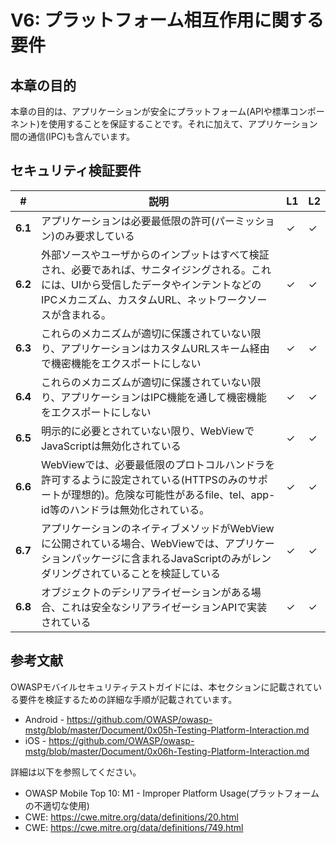# V6: プラットフォーム相互作用に関する要件

## 本章の目的

本章の目的は、アプリケーションが安全にプラットフォーム(APIや標準コンポーネント)を使用することを保証することです。それに加えて、アプリケーション間の通信(IPC)も含んでいます。

## セキュリティ検証要件

| # | 説明 | L1 | L2 |
| --- | --- | --- | --- |
| **6.1** | アプリケーションは必要最低限の許可(パーミッション)のみ要求している | ✓ | ✓ |
| **6.2** | 外部ソースやユーザからのインプットはすべて検証され、必要であれば、サニタイジングされる。これには、UIから受信したデータやインテントなどのIPCメカニズム、カスタムURL、ネットワークソースが含まれる。 | ✓ | ✓ |
| **6.3** | これらのメカニズムが適切に保護されていない限り、アプリケーションはカスタムURLスキーム経由で機密機能をエクスポートにしない | ✓ | ✓ |
| **6.4** | これらのメカニズムが適切に保護されていない限り、アプリケーションはIPC機能を通して機密機能をエクスポートにしない | ✓ | ✓ |
| **6.5** | 明示的に必要とされていない限り、WebViewでJavaScriptは無効化されている | ✓ | ✓ |
| **6.6** | WebViewでは、必要最低限のプロトコルハンドラを許可するように設定されている(HTTPSのみのサポートが理想的)。危険な可能性があるfile、tel、app-id等のハンドラは無効化されている。 | ✓ | ✓ |
| **6.7** | アプリケーションのネイティブメソッドがWebViewに公開されている場合、WebViewでは、アプリケーションパッケージに含まれるJavaScriptのみがレンダリングされていることを検証している | ✓ | ✓ |
| **6.8** | オブジェクトのデシリアライゼーションがある場合、これは安全なシリアライゼーションAPIで実装されている | ✓ | ✓ |

## 参考文献

OWASPモバイルセキュリティテストガイドには、本セクションに記載されている要件を検証するための詳細な手順が記載されています。

- Android - https://github.com/OWASP/owasp-mstg/blob/master/Document/0x05h-Testing-Platform-Interaction.md
- iOS - https://github.com/OWASP/owasp-mstg/blob/master/Document/0x06h-Testing-Platform-Interaction.md

詳細は以下を参照してください。

- OWASP Mobile Top 10: M1 - Improper Platform Usage(プラットフォームの不適切な使用)
- CWE: https://cwe.mitre.org/data/definitions/20.html
- CWE: https://cwe.mitre.org/data/definitions/749.html
